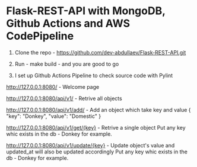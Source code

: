 # Flask-REST-API with MongoDB, Github Actions and AWS CodePipeline

1) Clone the repo - https://github.com/dev-abdullaev/Flask-REST-API.git

2) Run - make build - and you are good to go

3) I set up Github Actions Pipeline to check source code with Pylint

http://127.0.0.1:8080/ - Welcome page

http://127.0.0.1:8080/api/v1/ - Retrive all objects

http://127.0.0.1:8080/api/v1/add/ - Add an object which take key and value 
{
    "key": "Donkey",
    "value": "Domestic"
}

http://127.0.0.1:8080/api/v1/get/{key} - Retrive a single object 
Put  any key whic exists in the db - Donkey for example.

http://127.0.0.1:8080/api/v1/update/{key} - Update object's value and updated_at will also be updated accordingly 
Put  any key whic exists in the db - Donkey for example.
